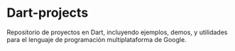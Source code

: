 # Dart-projects
Repositorio de proyectos en Dart, incluyendo ejemplos, demos, y utilidades para el lenguaje de programación multiplataforma de Google.
